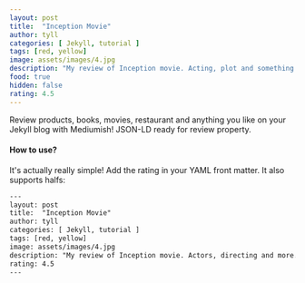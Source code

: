 ```yaml
---
layout: post
title:  "Inception Movie"
author: tyll
categories: [ Jekyll, tutorial ]
tags: [red, yellow]
image: assets/images/4.jpg
description: "My review of Inception movie. Acting, plot and something else in this short description."
food: true
hidden: false
rating: 4.5
---
```


Review products, books, movies, restaurant and anything you like on your Jekyll blog with Mediumish! JSON-LD ready for review property.

#### How to use?

It's actually really simple! Add the rating in your YAML front matter. It also supports halfs:

```html
---
layout: post
title:  "Inception Movie"
author: tyll
categories: [ Jekyll, tutorial ]
tags: [red, yellow]
image: assets/images/4.jpg
description: "My review of Inception movie. Actors, directing and more."
rating: 4.5
---
```
